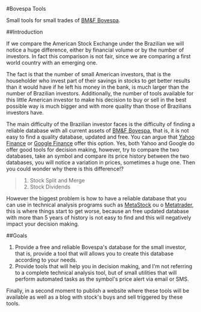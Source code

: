 #Bovespa Tools

Small tools for small trades of [BM&F Bovespa](http://www.bmfbovespa.com.br/).

##Introduction

If we compare the American Stock Exchange under the Brazilian we will notice a huge difference, either by financial volume or by the number of investors. In fact this comparison is not fair, since we are comparing a first world country with an emerging one.

The fact is that the number of small American investors, that is the householder who invest part of their savings in stocks to get better results than it would have if he left his money in the bank, is much larger than the number of Brazilian investors. Additionally, the number of tools available for this little American investor to make his decision to buy or sell in the best possible way is much bigger and with more quality than those of Brazilians investors have.

The main difficulty of the Brazilian investor faces is the difficulty of finding a reliable database with all current assets of [BM&F Bovespa](http://www.bmfbovespa.com.br/), that is, it is not easy to find a quality database, updated and free. You can argue that [Yahoo Finance](http://finance.yahoo.com/) or [Google Finance](https://www.google.com/finance) offer this option. Yes, both Yahoo and Google do offer good tools for decision making, however, try to compare the two databases, take an symbol and compare its price history between the two databases, you will notice a variation in prices, sometimes a huge one. Then you could wonder why there is this difference!?
> 1. Stock Split and Merge
> 2. Stock Dividends

However the biggest problem is how to have a reliable database that you can use in technical analysis programs such as [MetaStock](http://www.metastock.com/) ou o [Metatrader](http://www.metatrader5.com/), this is where things start to get worse, because an free updated database with more than 5 years of history is not easy to find and this will negatively impact your decision making.

##Goals

1. Provide a free and reliable Bovespa's database for the small investor, that is, provide a tool that will allows you to create this database according to your needs.
2. Provide tools that will help you in decision making, and I'm not referring to a complete technical analysis tool, but of small utilities that will perform automated tasks as the symbol's price alert via email or SMS.

Finally, in a second moment to publish a website where these tools will be available as well as a blog with stock's buys and sell triggered by these tools.
